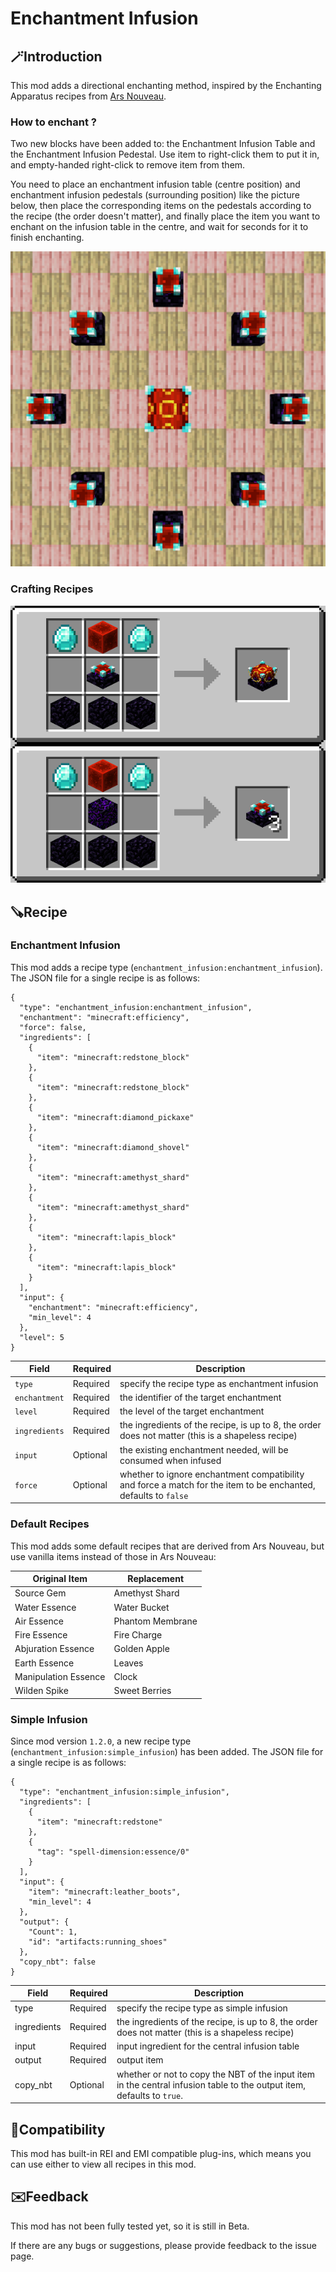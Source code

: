 # Enchantment Infusion

## 🪄Introduction

This mod adds a directional enchanting method, inspired by the Enchanting Apparatus recipes from [Ars Nouveau](https://www.curseforge.com/minecraft/mc-mods/ars-nouveau).

### How to enchant ?

Two new blocks have been added to: the Enchantment Infusion Table and the Enchantment Infusion Pedestal. Use item to right-click them to put it in, and empty-handed right-click to remove item from them.

You need to place an enchantment infusion table (centre position) and enchantment infusion pedestals (surrounding position) like the picture below, then place the corresponding items on the pedestals according to the recipe (the order doesn't matter), and finally place the item you want to enchant on the infusion table in the centre, and wait for seconds for it to finish enchanting.

![image](assets/enchantment-infusion/machine.png)

### Crafting Recipes

![image](assets/enchantment-infusion/recipe.png)

## 🪚Recipe

### Enchantment Infusion

This mod adds a recipe type (`enchantment_infusion:enchantment_infusion`). The JSON file for a single recipe is as follows:

```
{
  "type": "enchantment_infusion:enchantment_infusion",
  "enchantment": "minecraft:efficiency",
  "force": false,
  "ingredients": [
    {
      "item": "minecraft:redstone_block"
    },
    {
      "item": "minecraft:redstone_block"
    },
    {
      "item": "minecraft:diamond_pickaxe"
    },
    {
      "item": "minecraft:diamond_shovel"
    },
    {
      "item": "minecraft:amethyst_shard"
    },
    {
      "item": "minecraft:amethyst_shard"
    },
    {
      "item": "minecraft:lapis_block"
    },
    {
      "item": "minecraft:lapis_block"
    }
  ],
  "input": {
    "enchantment": "minecraft:efficiency",
    "min_level": 4
  },
  "level": 5
}
```

| Field         | Required | Description                                                                                                     |
| ------------- | -------- | --------------------------------------------------------------------------------------------------------------- |
| `type`        | Required | specify the recipe type as enchantment infusion                                                                 |
| `enchantment` | Required | the identifier of the target enchantment                                                                        |
| `level`       | Required | the level of the target enchantment                                                                             |
| `ingredients` | Required | the ingredients of the recipe, is up to 8, the order does not matter (this is a shapeless recipe)               |
| `input`       | Optional | the existing enchantment needed, will be consumed when infused                                                  |
| `force`       | Optional | whether to ignore enchantment compatibility and force a match for the item to be enchanted, defaults to `false` |

### Default Recipes

This mod adds some default recipes that are derived from Ars Nouveau, but use vanilla items instead of those in Ars Nouveau:

| Original Item        | Replacement      |
| -------------------- | ---------------- |
| Source Gem           | Amethyst Shard   |
| Water Essence        | Water Bucket     |
| Air Essence          | Phantom Membrane |
| Fire Essence         | Fire Charge      |
| Abjuration Essence   | Golden Apple     |
| Earth Essence        | Leaves           |
| Manipulation Essence | Clock            |
| Wilden Spike         | Sweet Berries    |

### Simple Infusion

Since mod version `1.2.0`, a new recipe type (`enchantment_infusion:simple_infusion`) has been added. The JSON file for a single recipe is as follows:

```
{
  "type": "enchantment_infusion:simple_infusion",
  "ingredients": [
    {
      "item": "minecraft:redstone"
    },
    {
      "tag": "spell-dimension:essence/0"
    }
  ],
  "input": {
    "item": "minecraft:leather_boots",
    "min_level": 4
  },
  "output": {
    "Count": 1,
    "id": "artifacts:running_shoes"
  },
  "copy_nbt": false
}
```

| Field       | Required | Description                                                                                                            |
| ----------- | -------- | ---------------------------------------------------------------------------------------------------------------------- |
| type        | Required | specify the recipe type as simple infusion                                                                             |
| ingredients | Required | the ingredients of the recipe, is up to 8, the order does not matter (this is a shapeless recipe)                      |
| input       | Required | input ingredient for the central infusion table                                                                        |
| output      | Required | output item                                                                                                            |
| copy_nbt    | Optional | whether or not to copy the NBT of the input item in the central infusion table to the output item, defaults to `true`. |

## 🧩Compatibility

This mod has built-in REI and EMI compatible plug-ins, which means you can use either to view all recipes in this mod.

## ✉️Feedback

This mod has not been fully tested yet, so it is still in Beta.

If there are any bugs or suggestions, please provide feedback to the issue page.